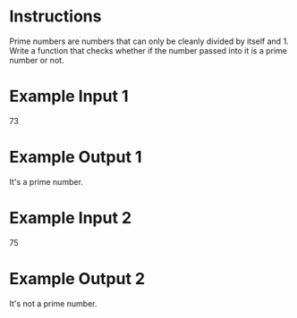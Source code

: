 # Instructions
 Prime numbers are numbers that can only be cleanly divided by itself and 1.
 Write a function that checks whether if the number passed into it is a prime number or not.
# Example Input 1
 73
# Example Output 1
It's a prime number.

# Example Input 2
75
# Example Output 2
It's not a prime number. 
